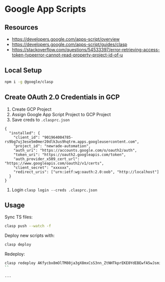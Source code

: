 # Google App Scripts

## Resources

- https://developers.google.com/apps-script/overview
- https://developers.google.com/apps-script/guides/clasp
- https://stackoverflow.com/questions/54533397/error-retrieving-access-token-typeerror-cannot-read-property-project-id-of-u

## Local Setup

```bash
npm i -g @google/clasp
```

## Create OAuth 2.0 Credentials in GCP

1. Create GCP Project
1. Assign Google App Script Project to GCP Project
1. Save creds to `.clasprc.json`

```
{
  "installed": {
    "client_id": "901964004785-rs9bg7uj3ese5m0mer20dlk3us9hqtrm.apps.googleusercontent.com",
    "project_id": "newrade-automation",
    "auth_uri": "https://accounts.google.com/o/oauth2/auth",
    "token_uri": "https://oauth2.googleapis.com/token",
    "auth_provider_x509_cert_url": "https://www.googleapis.com/oauth2/v1/certs",
    "client_secret": "xxxxxx",
    "redirect_uris": ["urn:ietf:wg:oauth:2.0:oob", "http://localhost"]
  }
}
```

1. Login `clasp login --creds .clasprc.json`

## Usage

Sync TS files:

```bash
clasp push --watch -f
```

Deploy new scripts with:

```bash
clasp deploy
```

Redeploy:

```bash
clasp redeploy AKfycbx8mOlTM80ja3gX8mxCsS3nn_ZtNHTkprEKE0YdEBEwfA5wJsmiHj2aYQ
``

---
```
